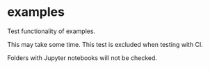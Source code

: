 # examples

Test functionality of examples.

This may take some time. This test is excluded when testing with CI.

Folders with Jupyter notebooks will not be checked.
